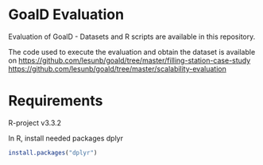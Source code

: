 # GoalD Evaluation
Evaluation of GoalD - Datasets and R scripts are available in this repository.

The code used to execute the evaluation and obtain the dataset is available on 
https://github.com/lesunb/goald/tree/master/filling-station-case-study
https://github.com/lesunb/goald/tree/master/scalability-evaluation

# Requirements
R-project v3.3.2

In R, install needed packages dplyr

``` R
install.packages("dplyr")
```



